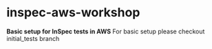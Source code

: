 # inspec-aws-workshop
**Basic setup for InSpec tests in AWS**
For basic setup please checkout initial_tests branch
